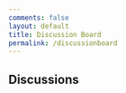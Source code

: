 ```yaml
---
comments: false
layout: default
title: Discussion Board
permalink: /discussionboard
---
```


<!-- List of discussions -->
<h2>Discussions</h2>
<div id="discussion-list"></div>

<script>
    // Function to fetch and display discussions
    function fetchDiscussions() {
        fetch('/discussions', { method: 'GET' })
            .then(response => response.json())
            .then(data => {
                const discussionList = document.getElementById('discussion-list');
                discussionList.innerHTML = '';
                data.forEach(discussion => {
                    // Create a discussion container
                    const discussionDiv = document.createElement('div');
                    discussionDiv.className = 'discussion';

                    // Add the discussion title
                    const title = document.createElement('h3');
                    title.innerText = discussion.title;
                    discussionDiv.appendChild(title);

                    // Add a form for creating a post
                    const postForm = document.createElement('form');
                    postForm.className = 'create-post-form';
                    postForm.innerHTML = `
                        <input type="text" placeholder="New Post">
                        <button type="submit">Post</button>
                    `;

                    // Add the post form to the discussion container
                    discussionDiv.appendChild(postForm);

                    // Add an empty div to display posts
                    const postContainer = document.createElement('div');
                    postContainer.className = 'post-container';

                    // Event listener to create a new post
                    postForm.addEventListener('submit', function (e) {
                        e.preventDefault();
                        const newPostInput = postForm.querySelector('input');
                        const newPost = newPostInput.value;
                        if (newPost) {
                            // Call the create post API and then refresh the discussion
                            createPost(discussion.title, newPost);
                            fetchDiscussions();
                            newPostInput.value = '';
                        }
                    });

                    // Append the post container to the discussion container
                    discussionDiv.appendChild(postContainer);

                    // Append the discussion container to the list
                    discussionList.appendChild(discussionDiv);

                    // Fetch and display posts for this discussion
                    fetchPosts(discussion.title, postContainer);
                });
            });
    }

    // Function to create a new post
    function createPost(discussionTitle, content) {
        fetch(`/discussions?title=${discussionTitle}`, {
            method: 'POST',
            headers: {
                'Content-Type': 'application/json',
            },
            body: JSON.stringify({ 'content': content }),
        });
    }

    // Function to fetch and display posts for a discussion
    function fetchPosts(discussionTitle, postContainer) {
        fetch(`/discussions?title=${discussionTitle}`, { method: 'GET' })
            .then(response => response.json())
            .then(data => {
                const posts = data[0].posts;
                postContainer.innerHTML = ''; // Clear existing posts
                posts.forEach(post => {
                    // Create a post container
                    const postDiv = document.createElement('div');
                    postDiv.className = 'post';

                    // Add the post content
                    const content = document.createElement('p');
                    content.innerText = post.content;
                    postDiv.appendChild(content);

                    // Add a form for creating a comment
                    const commentForm = document.createElement('form');
                    commentForm.className = 'create-comment-form';
                    commentForm.innerHTML = `
                        <input type="text" placeholder="Leave a Comment">
                        <button type="submit">Comment</button>
                    `;

                    // Add the comment form to the post container
                    postDiv.appendChild(commentForm);

                    // Add an empty div to display comments
                    const commentContainer = document.createElement('div');
                    commentContainer.className = 'comment-container';

                    // Event listener to create a new comment
                    commentForm.addEventListener('submit', function (e) {
                        e.preventDefault();
                        const newCommentInput = commentForm.querySelector('input');
                        const newComment = newCommentInput.value;
                        if (newComment) {
                            // Call the create comment API and then refresh the comments
                            createComment(discussion.title, post.id, newComment);
                            fetchComments(discussion.title, post.id, commentContainer);
                            newCommentInput.value = '';
                        }
                    });

                    // Append the post container to the post container
                    postContainer.appendChild(postDiv);

                    // Append the comment container to the post container
                    postContainer.appendChild(commentContainer);

                    // Fetch and display comments for this post
                    fetchComments(discussion.title, post.id, commentContainer);
                });
            });
    }

    // Function to create a new comment
    function createComment(discussionTitle, postId, content) {
        fetch(`/discussions/${discussionTitle}/posts/${postId}/comments`, {
            method: 'POST',
            headers: {
                'Content-Type': 'application/json',
            },
            body: JSON.stringify({ 'content': content }),
        });
    }

    // Function to fetch and display comments for a post
    function fetchComments(discussionTitle, postId, commentContainer) {
        fetch(`/discussions/${discussionTitle}/posts/${postId}/comments`, { method: 'GET' })
            .then(response => response.json())
            .then(data => {
                const comments = data.comments;
                commentContainer.innerHTML = ''; // Clear existing comments
                comments.forEach(comment => {
                    // Create a comment container
                    const commentDiv = document.createElement('div');
                    commentDiv.className = 'comment';

                    // Add the comment content
                    const content = document.createElement('p');
                    content.innerText = comment.content;
                    commentDiv.appendChild(content);

                    // Append the comment container to the comment container
                    commentContainer.appendChild(commentDiv);
                });
            });
    }

    // Initial fetch of discussions
    fetchDiscussions();
</script>